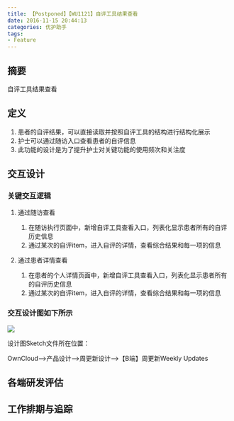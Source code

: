 ```yaml
---
title: 【Postponed】【WU1121】自评工具结果查看
date: 2016-11-15 20:44:13
categories: 优护助手
tags:
- Feature
---
```


## 摘要

 自评工具结果查看
<!--more-->

## 定义

1. 患者的自评结果，可以直接读取并按照自评工具的结构进行结构化展示
2. 护士可以通过随访入口查看患者的自评信息
3. 此功能的设计是为了提升护士对关键功能的使用频次和关注度

## 交互设计

### 关键交互逻辑

1. 通过随访查看
    1. 在随访执行页面中，新增自评工具查看入口，列表化显示患者所有的自评历史信息
    2. 通过某次的自评item，进入自评的详情，查看综合结果和每一项的信息
    
2. 通过患者详情查看
    1. 在患者的个人详情页面中，新增自评工具查看入口，列表化显示患者所有的自评历史信息
    2. 通过某次的自评item，进入自评的详情，查看综合结果和每一项的信息

### 交互设计图如下所示

![](media/14792847943863.jpg)


设计图Sketch文件所在位置：

OwnCloud——>产品设计——>周更新设计——>【B端】周更新Weekly Updates

## 各端研发评估

## 工作排期与追踪

